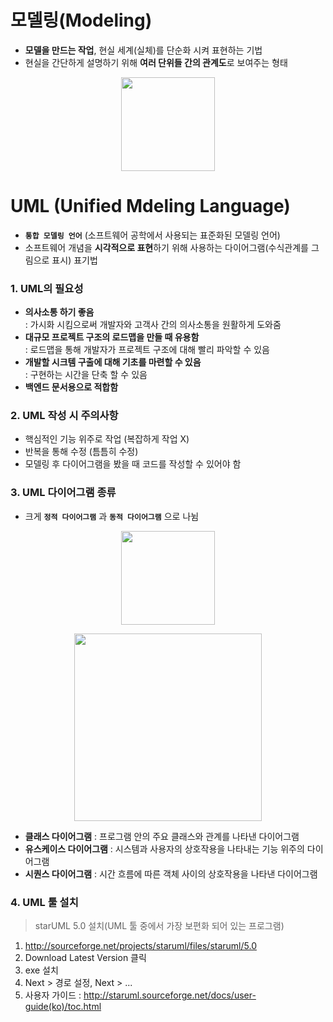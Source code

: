 # 모델링(Modeling)
* **모델을 만드는 작업**, 현실 세계(실체)를 단순화 시켜 표현하는 기법
* 현실을 간단하게 설명하기 위해 **여러 단위들 간의 관계도**로 보여주는 형태
<p align="center">
  <img src="https://github.com/jeong-vely0611/UML/assets/148931569/1954101e-ecd5-4bba-9b15-bcc233f049e3" height="150px">
</p>


# UML (Unified Mdeling Language)
* **`통합 모델링 언어`** (소프트웨어 공학에서 사용되는 표준화된 모델링 언어) <br>
* 소프트웨어 개념을 **시각적으로 표현**하기 위해 사용하는 다이어그램(수식관계를 그림으로 표시) 표기법<br>

### 1. UML의 필요성
* **의사소통 하기 좋음** <br>
   : 가시화 시킴으로써 개발자와 고객사 간의 의사소통을 원활하게 도와줌
* **대규모 프로젝트 구조의 로드맵을 만들 때 유용함** <br>
   : 로드맵을 통해 개발자가 프로젝트 구조에 대해 빨리 파악할 수 있음
* **개발할 시크템 구출에 대해 기초를 마련할 수 있음** <br>
   : 구현하는 시간을 단축 할 수 있음
* **백엔드 문서용으로 적합함**

### 2. UML 작성 시 주의사항
* 핵심적인 기능 위주로 작업 (복잡하게 작업 X)
* 반복을 통해 수정 (틈틈히 수정)
* 모델링 후 다이어그램을 봤을 때 코드를 작성할 수 있어야 함

### 3. UML 다이어그램 종류
* 크게 **`정적 다이어그램`** 과 **`동적 다이어그램`** 으로 나뉨

<p align="center">
  <img src="https://github.com/jeong-vely0611/UML/assets/148931569/b17e1259-51ec-48ea-9623-ab2f97ee98b7" height="150px">
</p>

<p align="center">
  <img src="https://github.com/jeong-vely0611/UML/assets/148931569/9a8c33bd-902a-415c-afee-a4ee3ae95e77" height="300px">
</p>

* **클래스 다이어그램** 
   : 프로그램 안의 주요 클래스와 관계를 나타낸 다이어그램
* **유스케이스 다이어그램** 
   : 시스템과 사용자의 상호작용을 나타내는 기능 위주의 다이어그램
* **시퀀스 다이어그램**
   : 시간 흐름에 따른 객체 사이의 상호작용을 나타낸 다이어그램

### 4. UML 툴 설치
> starUML 5.0 설치(UML 툴 중에서 가장 보편화 되어 있는 프로그램)

1. http://sourceforge.net/projects/staruml/files/staruml/5.0
2. Download Latest Version 클릭
3. exe 설치
4. Next > 경로 설정, Next > ...
5. 사용자 가이드 : http://staruml.sourceforge.net/docs/user-guide(ko)/toc.html





